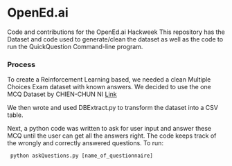 <h1> OpenEd.ai </h1>
Code and contributions for the OpenEd.ai Hackweek
This repository has the Dataset and code used to generate/clean the dataset as well as the code to run the QuickQuestion Command-line program.

<h3> Process </h3>

To create a Reinforcement Learning based, we needed a clean Multiple Choices Exam dataset with known answers.
We decided to use the one MCQ Dataset by CHIEN-CHUN NI <a href="http://www3.cs.stonybrook.edu/~chni/post/mcq-dataset/"> Link </a>

We then wrote and used DBExtract.py to transform the dataset into a CSV table.

Next, a python code was written to ask for user input and answer these MCQ until the user can get all the answers right. The code keeps track of the wrongly and correctly answered questions. To run:

<code> python askQuestions.py [name_of_questionnaire] </code>